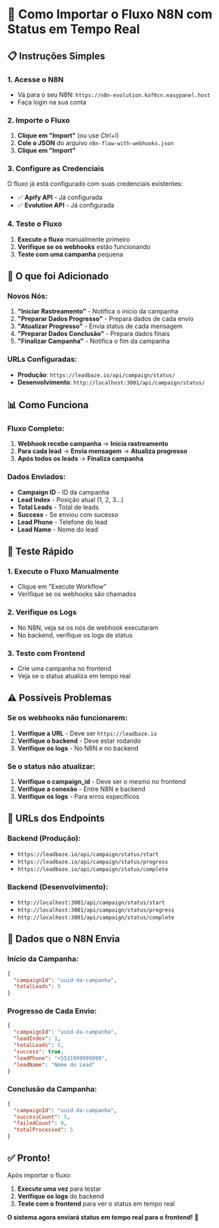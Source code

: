 # 🚀 Como Importar o Fluxo N8N com Status em Tempo Real

## 📋 Instruções Simples

### **1. Acesse o N8N**
- Vá para o seu N8N: `https://n8n-evolution.kof6cn.easypanel.host`
- Faça login na sua conta

### **2. Importe o Fluxo**
1. **Clique em "Import"** (ou use Ctrl+I)
2. **Cole o JSON** do arquivo `n8n-flow-with-webhooks.json`
3. **Clique em "Import"**

### **3. Configure as Credenciais**
O fluxo já está configurado com suas credenciais existentes:
- ✅ **Apify API** - Já configurada
- ✅ **Evolution API** - Já configurada

### **4. Teste o Fluxo**
1. **Execute o fluxo** manualmente primeiro
2. **Verifique se os webhooks** estão funcionando
3. **Teste com uma campanha** pequena

## 🔧 O que foi Adicionado

### **Novos Nós:**
1. **"Iniciar Rastreamento"** - Notifica o início da campanha
2. **"Preparar Dados Progresso"** - Prepara dados de cada envio
3. **"Atualizar Progresso"** - Envia status de cada mensagem
4. **"Preparar Dados Conclusão"** - Prepara dados finais
5. **"Finalizar Campanha"** - Notifica o fim da campanha

### **URLs Configuradas:**
- **Produção**: `https://leadbaze.io/api/campaign/status/`
- **Desenvolvimento**: `http://localhost:3001/api/campaign/status/`

## 📊 Como Funciona

### **Fluxo Completo:**
1. **Webhook recebe campanha** → **Inicia rastreamento**
2. **Para cada lead** → **Envia mensagem** → **Atualiza progresso**
3. **Após todos os leads** → **Finaliza campanha**

### **Dados Enviados:**
- **Campaign ID** - ID da campanha
- **Lead Index** - Posição atual (1, 2, 3...)
- **Total Leads** - Total de leads
- **Success** - Se enviou com sucesso
- **Lead Phone** - Telefone do lead
- **Lead Name** - Nome do lead

## 🧪 Teste Rápido

### **1. Execute o Fluxo Manualmente**
- Clique em "Execute Workflow"
- Verifique se os webhooks são chamados

### **2. Verifique os Logs**
- No N8N, veja se os nós de webhook executaram
- No backend, verifique os logs de status

### **3. Teste com Frontend**
- Crie uma campanha no frontend
- Veja se o status atualiza em tempo real

## ⚠️ Possíveis Problemas

### **Se os webhooks não funcionarem:**
1. **Verifique a URL** - Deve ser `https://leadbaze.io`
2. **Verifique o backend** - Deve estar rodando
3. **Verifique os logs** - No N8N e no backend

### **Se o status não atualizar:**
1. **Verifique o campaign_id** - Deve ser o mesmo no frontend
2. **Verifique a conexão** - Entre N8N e backend
3. **Verifique os logs** - Para erros específicos

## 🔄 URLs dos Endpoints

### **Backend (Produção):**
- `https://leadbaze.io/api/campaign/status/start`
- `https://leadbaze.io/api/campaign/status/progress`
- `https://leadbaze.io/api/campaign/status/complete`

### **Backend (Desenvolvimento):**
- `http://localhost:3001/api/campaign/status/start`
- `http://localhost:3001/api/campaign/status/progress`
- `http://localhost:3001/api/campaign/status/complete`

## 📝 Dados que o N8N Envia

### **Início da Campanha:**
```json
{
  "campaignId": "uuid-da-campanha",
  "totalLeads": 5
}
```

### **Progresso de Cada Envio:**
```json
{
  "campaignId": "uuid-da-campanha",
  "leadIndex": 1,
  "totalLeads": 5,
  "success": true,
  "leadPhone": "+5531999999999",
  "leadName": "Nome do Lead"
}
```

### **Conclusão da Campanha:**
```json
{
  "campaignId": "uuid-da-campanha",
  "successCount": 5,
  "failedCount": 0,
  "totalProcessed": 5
}
```

## ✅ Pronto!

Após importar o fluxo:
1. **Execute uma vez** para testar
2. **Verifique os logs** do backend
3. **Teste com o frontend** para ver o status em tempo real

**O sistema agora enviará status em tempo real para o frontend!** 🎉




























